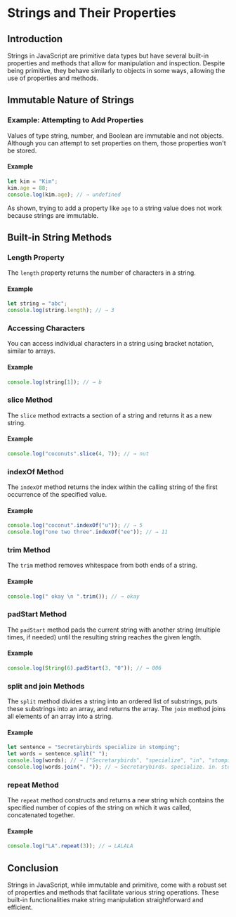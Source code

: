 # Strings and Their Properties

## Introduction
Strings in JavaScript are primitive data types but have several built-in properties and methods that allow for manipulation and inspection. Despite being primitive, they behave similarly to objects in some ways, allowing the use of properties and methods.

## Immutable Nature of Strings

### Example: Attempting to Add Properties
Values of type string, number, and Boolean are immutable and not objects. Although you can attempt to set properties on them, those properties won't be stored.

#### Example
```javascript
let kim = "Kim";
kim.age = 88;
console.log(kim.age); // → undefined
```
As shown, trying to add a property like `age` to a string value does not work because strings are immutable.

## Built-in String Methods

### Length Property
The `length` property returns the number of characters in a string.

#### Example
```javascript
let string = "abc";
console.log(string.length); // → 3
```

### Accessing Characters
You can access individual characters in a string using bracket notation, similar to arrays.

#### Example
```javascript
console.log(string[1]); // → b
```

### slice Method
The `slice` method extracts a section of a string and returns it as a new string.

#### Example
```javascript
console.log("coconuts".slice(4, 7)); // → nut
```

### indexOf Method
The `indexOf` method returns the index within the calling string of the first occurrence of the specified value.

#### Example
```javascript
console.log("coconut".indexOf("u")); // → 5
console.log("one two three".indexOf("ee")); // → 11
```

### trim Method
The `trim` method removes whitespace from both ends of a string.

#### Example
```javascript
console.log(" okay \n ".trim()); // → okay
```

### padStart Method
The `padStart` method pads the current string with another string (multiple times, if needed) until the resulting string reaches the given length.

#### Example
```javascript
console.log(String(6).padStart(3, "0")); // → 006
```

### split and join Methods
The `split` method divides a string into an ordered list of substrings, puts these substrings into an array, and returns the array. The `join` method joins all elements of an array into a string.

#### Example
```javascript
let sentence = "Secretarybirds specialize in stomping";
let words = sentence.split(" ");
console.log(words); // → ["Secretarybirds", "specialize", "in", "stomping"]
console.log(words.join(". ")); // → Secretarybirds. specialize. in. stomping
```

### repeat Method
The `repeat` method constructs and returns a new string which contains the specified number of copies of the string on which it was called, concatenated together.

#### Example
```javascript
console.log("LA".repeat(3)); // → LALALA
```

## Conclusion
Strings in JavaScript, while immutable and primitive, come with a robust set of properties and methods that facilitate various string operations. These built-in functionalities make string manipulation straightforward and efficient.
